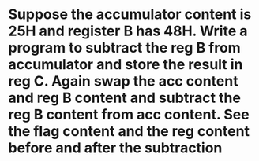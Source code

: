 # Suppose the accumulator content is 25H and register B has 48H. Write a program to subtract the reg B from accumulator and store the result in reg C. Again swap the acc content and reg B content and subtract the reg B content from acc content. See the flag content and the reg content before and after the subtraction

